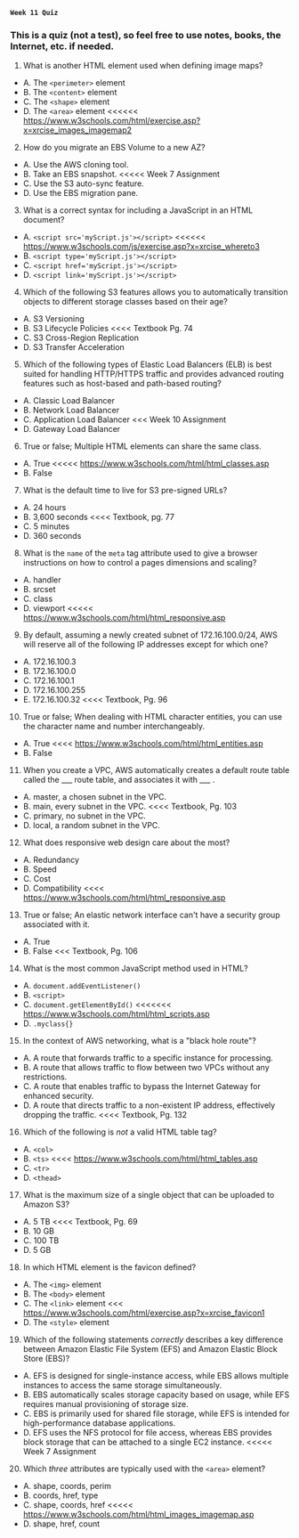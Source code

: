 **`Week 11 Quiz`**

### This is a quiz (not a test), so feel free to use notes, books, the Internet, etc. if needed.

1. What is another HTML element used when defining image maps?
- A. The `<perimeter>` element
- B. The `<content>` element
- C. The `<shape>` element
- D. The `<area>` element <<<<<< https://www.w3schools.com/html/exercise.asp?x=xrcise_images_imagemap2

2. How do you migrate an EBS Volume to a new AZ?
- A. Use the AWS cloning tool.
- B. Take an EBS snapshot. <<<<< Week 7 Assignment
- C. Use the S3 auto-sync feature.
- D. Use the EBS migration pane.

3. What is a correct syntax for including a JavaScript in an HTML document?
- A. `<script src='myScript.js'></script>`  <<<<<< https://www.w3schools.com/js/exercise.asp?x=xrcise_whereto3
- B. `<script type='myScript.js'></script>`
- C. `<script href='myScript.js'></script>`
- D. `<script link='myScript.js'></script>`

4. Which of the following S3 features allows you to automatically transition objects to different storage classes based on their age?
- A. S3 Versioning
- B. S3 Lifecycle Policies <<<< Textbook Pg. 74
- C. S3 Cross-Region Replication
- D. S3 Transfer Acceleration

5. Which of the following types of Elastic Load Balancers (ELB) is best suited for handling HTTP/HTTPS traffic and provides advanced routing features such as host-based and path-based routing?
- A. Classic Load Balancer
- B. Network Load Balancer
- C. Application Load Balancer <<< Week 10 Assignment
- D. Gateway Load Balancer

6. True or false; Multiple HTML elements can share the same class.
- A. True <<<<< https://www.w3schools.com/html/html_classes.asp
- B. False

7. What is the default time to live for S3 pre-signed URLs?
- A. 24 hours
- B. 3,600 seconds <<<< Textbook, pg. 77
- C. 5 minutes
- D. 360 seconds

8. What is the `name` of the `meta` tag attribute used to give a browser instructions on how to control a pages dimensions and scaling?
- A. handler
- B. srcset
- C. class
- D. viewport <<<<< https://www.w3schools.com/html/html_responsive.asp

9. By default, assuming a newly created subnet of 172.16.100.0/24, AWS will reserve all of the following IP addresses except for which one?
- A. 172.16.100.3
- B. 172.16.100.0
- C. 172.16.100.1
- D. 172.16.100.255
- E. 172.16.100.32 <<<< Textbook, Pg. 96

10. True or false; When dealing with HTML character entities, you can use the character name and number interchangeably.
- A. True <<<< https://www.w3schools.com/html/html_entities.asp
- B. False

11. When you create a VPC, AWS automatically creates a default route table called the ___ route table, and associates it with ___ .
- A. master, a chosen subnet in the VPC.
- B. main, every subnet in the VPC. <<<< Textbook, Pg. 103
- C. primary, no subnet in the VPC.
- D. local, a random subnet in the VPC.

12. What does responsive web design care about the most?
- A. Redundancy 
- B. Speed
- C. Cost
- D. Compatibility <<<< https://www.w3schools.com/html/html_responsive.asp

13. True or false; An elastic network interface can't have a security group associated with it.
- A. True
- B. False <<< Textbook, Pg. 106

14. What is the most common JavaScript method used in HTML?
- A. `document.addEventListener()`
- B. `<script>`
- C. `document.getElementById()` <<<<<<< https://www.w3schools.com/html/html_scripts.asp
- D. `.myclass{}`

15. In the context of AWS networking, what is a "black hole route"?
- A. A route that forwards traffic to a specific instance for processing.
- B. A route that allows traffic to flow between two VPCs without any restrictions.
- C. A route that enables traffic to bypass the Internet Gateway for enhanced security.
- D. A route that directs traffic to a non-existent IP address, effectively dropping the traffic. <<<< Textbook, Pg. 132

16. Which of the following is *not* a valid HTML table tag?
- A. `<col>`
- B. `<ts>` <<<< https://www.w3schools.com/html/html_tables.asp
- C. `<tr>`
- D. `<thead>`

17. What is the maximum size of a single object that can be uploaded to Amazon S3?
- A. 5 TB <<<< Textbook, Pg. 69
- B. 10 GB
- C. 100 TB
- D. 5 GB

18. In which HTML element is the favicon defined?
- A. The `<img>` element
- B. The `<body>` element
- C. The `<link>` element <<< https://www.w3schools.com/html/exercise.asp?x=xrcise_favicon1
- D. The `<style>` element

19. Which of the following statements *correctly* describes a key difference between Amazon Elastic File System (EFS) and Amazon Elastic Block Store (EBS)?
- A. EFS is designed for single-instance access, while EBS allows multiple instances to access the same storage simultaneously.
- B. EBS automatically scales storage capacity based on usage, while EFS requires manual provisioning of storage size.
- C. EBS is primarily used for shared file storage, while EFS is intended for high-performance database applications.
- D. EFS uses the NFS protocol for file access, whereas EBS provides block storage that can be attached to a single EC2 instance. <<<<< Week 7 Assignment

20. Which *three* attributes are typically used with the `<area>` element?
- A. shape, coords, perim
- B. coords, href, type
- C. shape, coords, href <<<<< https://www.w3schools.com/html/html_images_imagemap.asp
- D. shape, href, count

